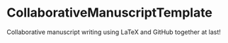 # CollaborativeManuscriptTemplate
Collaborative manuscript writing using LaTeX and GitHub together at last!
